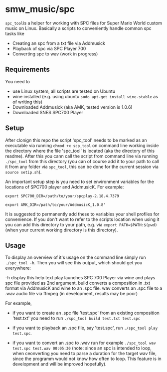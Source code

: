 # smw_music/spc

`spc_tool`is a helper for working with SPC files for Super Mario World custom music on Linux. Basically a scripts to conveniently handle common spc tasks like
- Creating an spc from a txt file via Addmusick
- Playback of spc via SPC Player 700
- Converting spc to wav (work in progress)

## Requirements

You need to
- use Linux system, all scripts are tested on Ubuntu
- wine installed (e.g. using ubuntu `sudo apt-get install wine-stable` as of writing this)
- Downloaded Addmusick (aka AMK, tested version is 1.0.6)
- Downloaded SNES SPC700 Player

## Setup

After clonign this repo the script 'spc_tool' needs to be marked as an executable via running `chmod +x scp_tool` on command line working inside the directory where the file 'spc_tool' is located (aka the directory of this readme). After this you cann call the script from command line via running `./spc_tool` from this directory (you can of course add it to your path to call it from any folder via `spc_tool`, this can be done for the current session via `source setip.sh`).

An important setup step is you need to set environment variables for the locations of SPC700 player and AddmusicK. For example:

`export SPC700_DIR=/path/to/your/spcplay-2.18.4.7379`

`export AMK_DIR=/path/to/your/AddmusicK_1.0.8'`

It is suggested to permanently add these to variables your shell profiles for convenience. If you don't want to refer to the scripts location when using it you can add this directory to your path, e.g. via `export PATH=$PATH:$(pwd)` (when your current working directory is this directory).

## Usage

To display an overview of it's usage on the command line simply run `./spc_tool -h`. Then you will see this output, which should get you everywhere:

-h   display this help text
play   launches SPC 700 Player via wine and plays spc file provided as 2nd argument.
build   converts a composition in .txt format via AddmusicK and wine to an .spc file.
wav   converts an .spc file to a .wav audio file via ffmpeg (in development, results may be poor)

For example,

- if you want to create an .spc file 'test.spc' from an existing composition 'test.txt' you need to run
`./spc_tool build test.txt test.spc`

- if you want to playback an .spc file, say 'test.spc', run `./spc_tool play test.spc`.

- if you want to convert an .spc to .wav run for example `./spc_tool wav test.spc test.wav 00:05:30` (note: since an spc is intended to loop, when ceonverting you need to parse a duration for the target wav file, since the programm would not know how often to loop. This feature is in development and will be improved hopefully).

